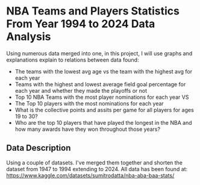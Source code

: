 # NBA Teams and Players Statistics From Year 1994 to 2024 Data Analysis
    
Using numerous data merged into one, in this project, I will use graphs and explanations explain to relations between data found:

- The teams with the lowest avg age vs the team with the highest avg for each year
- Teams with the highest and lowest average field goal percentage for each year and whether they made the playoffs or not
- Top 10 NBA Teams with the most player nominations for each year VS
- The Top 10 players with the most nominations for each year
- What is the collective points and assits per game for all players for ages 19 to 30?
- Who are the top 10 players that have played the longest in the NBA and how many awards have they won throughout those years?

## Data Description

Using a couple of datasets. I've merged them together and shorten the dataset from 1947 to 1994 extending to 2024.
All data has been found at: https://www.kaggle.com/datasets/sumitrodatta/nba-aba-baa-stats/

